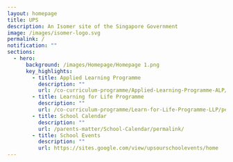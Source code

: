 ```yaml
---
layout: homepage
title: UPS
description: An Isomer site of the Singapore Government
image: /images/isomer-logo.svg
permalink: /
notification: ""
sections:
  - hero:
      background: /images/Homepage/Homepage 1.png
      key_highlights:
        - title: Applied Learning Programme
          description: ""
          url: /co-curriculum-programme/Applied-Learning-Programme-ALP/permalink/
        - title: Learning for Life Programme
          description: ""
          url: /co-curriculum-programme/Learn-for-Life-Programme-LLP/permalink/
        - title: School Calendar
          description: ""
          url: /parents-matter/School-Calendar/permalink/
        - title: School Events
          description: ""
          url: https://sites.google.com/view/upsourschoolevents/home
---
```

